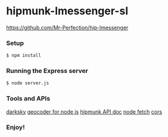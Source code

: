 # hipmunk-lmessenger-sl
https://github.com/Mr-Perfection/hip-lmessenger

### Setup

```bash
$ npm install
```
### Running the Express server

```bash
$ node server.js
```

### Tools and APIs
[darksky](https://darksky.net/dev/docs/forecast)
[geocoder for node js](https://www.npmjs.com/package/node-geocoder)
[hipmunk API doc](http://hipmunk.github.io/hipproblems/lessenger/)
[node fetch](https://www.npmjs.com/package/node-fetch)
[cors](https://github.com/expressjs/cors)
 
### Enjoy!